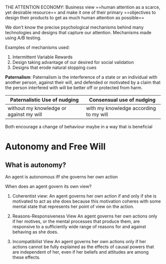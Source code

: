 THE ATTENTION ECONOMY:
Business view ==human attention as a scarce, yet desirable resource== and make it one of their primary ==objectives to design their products to get as much human attention as possible==

We don't know the precise psychological mechanisms behind many technologies and designs that capture our attention. Mechanisms made using A/B testing.

Examples of mechanisms used:
1. Intermittent Variable Rewards
2. Design taking advantage of our desired for social validation
3. Designs that erode natural stopping cues

**Paternalism**:
Paternalism is the interference of a state or an individual with another person, against their will, and defended or motivated by a claim that the person interfered with will be better off or protected from harm.

|Paternalistic Use of nudging | Consensual use of nudging|
|-|-|
| without my knowledge or against my will | with my knowledge according to my will|
Both encourage a change of behaviour maybe in a way that is beneficial

# Autonomy and Free Will

## What is autonomy?
An agent is autonomous iff she governs her own action

When does an agent govern its own view?
1. Coherentist view:
	An agent governs her own action if and only if she is motivated to act as she does because this motivation coheres with some mental state that represents her point of view on the action.

2. Reasons-Responsiveness View
	An agent governs her own actions only if her motives, or the mental processes that produce them, are responsive to a sufficiently wide range of reasons for and against behaving as she does.

3. Incompatibilist View
	An agent governs her own actions only if her actions cannot be fully explained as the effects of causal powers that are independent of her, even if her beliefs and attitudes are among these effects.

